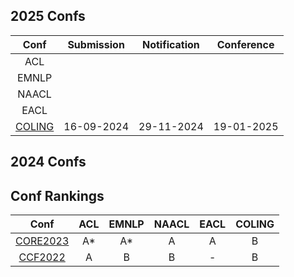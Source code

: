 
## 2025 Confs

|  Conf  | Submission    |   Notification  |   Conference  | 
| :---:  |    :----:     |     :---:       |     :---:     | 
|  ACL   |               |                 |               |  
|  EMNLP |               |                 |               |  
|  NAACL |               |                 |               |   
|  EACL  |               |                 |               |   
| [COLING](https://coling2025.org/) | 16-09-2024 | 29-11-2024 | 19-01-2025 |  

## 2024 Confs

## Conf Rankings
|  Conf  |   ACL   |   EMNLP  |   NAACL  | EACL | COLING |
| :---:  | :----:  |   :---:  |  :---:   | :---:|  :---: |
| [CORE2023](https://portal.core.edu.au/conf-ranks/) | A* | A* | A | A | B |
| [CCF2022](https://www.ccf.org.cn/)                 |        A       |          B       |       B        |   -   |   B   |
<!--stackedit_data:
eyJoaXN0b3J5IjpbLTQxMjQxNDY0LC02MDc2Mjc1OTIsMTU2OD
k4Nzk1LC0xMTE5MDgwMjAsLTU3ODUwODU1NiwtNzQzNjk3NjA1
LDM1MjcyNzc1Niw4NjQ5MjU5MDEsLTE4NTgxNzk5OTIsMjA3OD
c2ODgxNCwtNzE1NjcyODUyLDEwODk0NDk0MjJdfQ==
-->